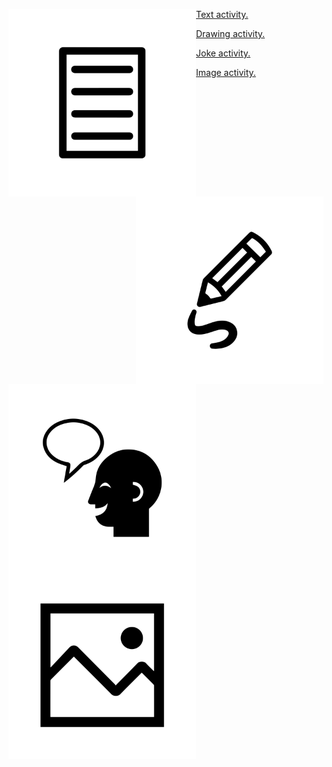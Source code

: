 
<div id="imagelist">
  <a href="">
    <img align="left" width="300" height="300" src="./assets/img/text-icon.svg" title="Image 1">
      <p class="imgtext">Text activity.
      </p>
    <img align="right" width="300" height="300" src="./assets/img/drawing-icon.svg" title="Image 2">
      <p class="imgtext">Drawing activity.
      </p>
    <img align="left" width="300" height="300" src="./assets/img/joke-icon.svg" title="Image 3">
      <p class="imgtext">Joke activity.
      </p>
    <img align="left" width="300" height="300" src="./assets/img/image-icon.svg" title="Image 4">
    <p class="imgtext">Image activity.
      </p>
  </a>
</div>



